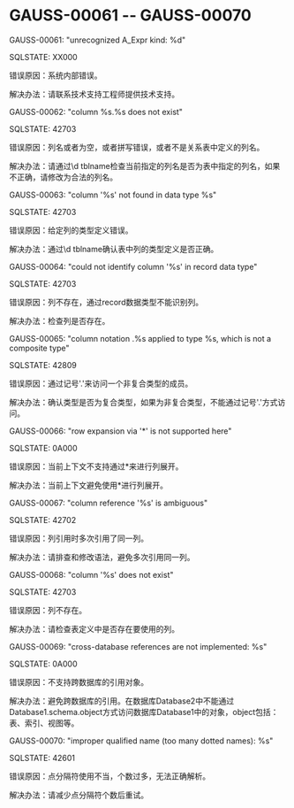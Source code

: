 # GAUSS-00061 -- GAUSS-00070<a name="ZH-CN_TOPIC_0302072872"></a>

GAUSS-00061: "unrecognized A\_Expr kind: %d"

SQLSTATE: XX000

错误原因：系统内部错误。

解决办法：请联系技术支持工程师提供技术支持。

GAUSS-00062: "column %s.%s does not exist"

SQLSTATE: 42703

错误原因：列名或者为空，或者拼写错误，或者不是关系表中定义的列名。

解决办法：请通过\\d tblname检查当前指定的列名是否为表中指定的列名，如果不正确，请修改为合法的列名。

GAUSS-00063: "column '%s' not found in data type %s"

SQLSTATE: 42703

错误原因：给定列的类型定义错误。

解决办法：通过\\d tblname确认表中列的类型定义是否正确。

GAUSS-00064: "could not identify column '%s' in record data type"

SQLSTATE: 42703

错误原因：列不存在，通过record数据类型不能识别列。

解决办法：检查列是否存在。

GAUSS-00065: "column notation .%s applied to type %s, which is not a composite type"

SQLSTATE: 42809

错误原因：通过记号'.'来访问一个非复合类型的成员。

解决办法：确认类型是否为复合类型，如果为非复合类型，不能通过记号'.'方式访问。

GAUSS-00066: "row expansion via '\*' is not supported here"

SQLSTATE: 0A000

错误原因：当前上下文不支持通过\*来进行列展开。

解决办法：当前上下文避免使用\*进行列展开。

GAUSS-00067: "column reference '%s' is ambiguous"

SQLSTATE: 42702

错误原因：列引用时多次引用了同一列。

解决办法：请排查和修改语法，避免多次引用同一列。

GAUSS-00068: "column '%s' does not exist"

SQLSTATE: 42703

错误原因：列不存在。

解决办法：请检查表定义中是否存在要使用的列。

GAUSS-00069: "cross-database references are not implemented: %s"

SQLSTATE: 0A000

错误原因：不支持跨数据库的引用对象。

解决办法：避免跨数据库的引用。在数据库Database2中不能通过Database1.schema.object方式访问数据库Database1中的对象，object包括：表、索引、视图等。

GAUSS-00070: "improper qualified name \(too many dotted names\): %s"

SQLSTATE: 42601

错误原因：点分隔符使用不当，个数过多，无法正确解析。

解决办法：请减少点分隔符个数后重试。
